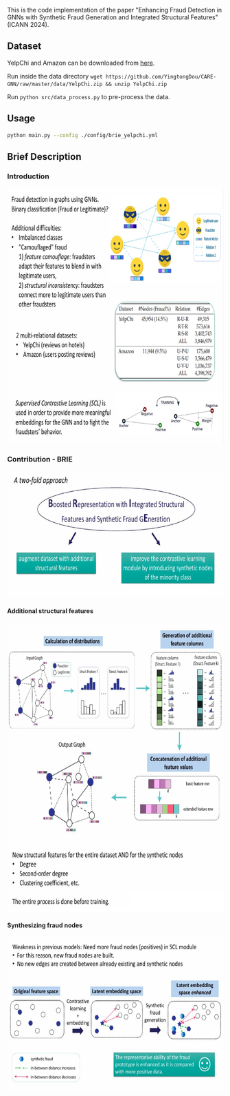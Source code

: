 This is the code implementation of the paper "Enhancing Fraud Detection in GNNs with
Synthetic Fraud Generation and Integrated Structural Features" (ICANN 2024).

## Dataset

YelpChi and Amazon can be downloaded from [here](https://github.com/YingtongDou/CARE-GNN/tree/master/data).

Run inside the data directory `wget https://github.com/YingtongDou/CARE-GNN/raw/master/data/YelpChi.zip && unzip YelpChi.zip` 

Run `python src/data_process.py` to pre-process the data.


## Usage

```sh
python main.py --config ./config/brie_yelpchi.yml
```

## Brief Description

### Introduction
<img src="images/intro.jpg" alt="Intro" width="709" height="595"/>

### Contribution - BRIE
<img src="images/contribution.jpg" alt="contribution" width="693" height="295"/>

#### Additional structural features
<img src="images/additional_features.jpg" alt="additional" width="692" height="672"/>

#### Synthesizing fraud nodes
<img src="images/synthesizing.jpg" alt="synthesizing" width="624" height="357"/>
